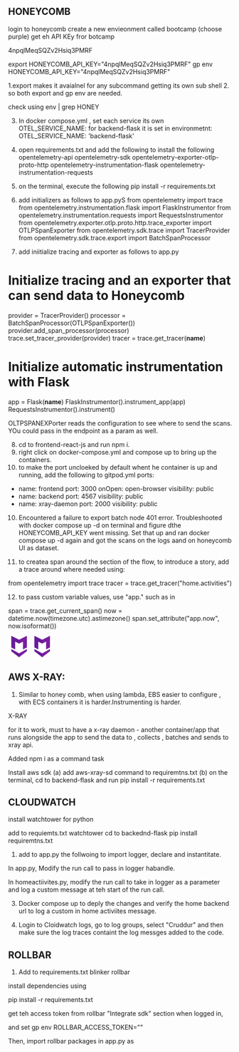 ## HONEYCOMB

login to honeycomb
create a new envieonment called bootcamp (choose purple)
get eh API KEy fror botcamp

4npqlMeqSQZv2Hsiq3PMRF

export HONEYCOMB_API_KEY="4npqlMeqSQZv2Hsiq3PMRF"
gp env HONEYCOMB_API_KEY="4npqlMeqSQZv2Hsiq3PMRF"

1.export makes it avaialnel for any subcommand getting its own sub shell
2. so both export and gp env are needed.

check using env | grep HONEY

3. In docker compose.yml , set each service its own OTEL_SERVICE_NAME:
for backend-flask it is set in environmetnt:
OTEL_SERVICE_NAME: 'backend-flask'

4. open requirements.txt and  add the following to install the following
opentelemetry-api 
opentelemetry-sdk 
opentelemetry-exporter-otlp-proto-http 
opentelemetry-instrumentation-flask 
opentelemetry-instrumentation-requests

5. on the terminal, execute the following
pip install -r requirements.txt

6. add initializers as follows to app.pyS
from opentelemetry import trace
from opentelemetry.instrumentation.flask import FlaskInstrumentor
from opentelemetry.instrumentation.requests import RequestsInstrumentor
from opentelemetry.exporter.otlp.proto.http.trace_exporter import OTLPSpanExporter
from opentelemetry.sdk.trace import TracerProvider
from opentelemetry.sdk.trace.export import BatchSpanProcessor

7. add iniitialize tracing and exporter as follows to app.py
# Initialize tracing and an exporter that can send data to Honeycomb
provider = TracerProvider()
processor = BatchSpanProcessor(OTLPSpanExporter())
provider.add_span_processor(processor)
trace.set_tracer_provider(provider)
tracer = trace.get_tracer(__name__)

# Initialize automatic instrumentation with Flask
app = Flask(__name__)
FlaskInstrumentor().instrument_app(app)
RequestsInstrumentor().instrument()

OLTPSPANEXPorter reads the configuration to see where to send the scans. YOu could pass in the endpoint as a param as well.

8. cd to frontend-react-js and run npm i.
9. right click on docker-compose.yml and compose up to bring up the containers.
10. to make the port uncloeked by default whent he container is up and running, add the following to gitpod.yml
ports:
  - name: frontend
    port: 3000
    onOpen: open-browser
    visibility: public
  - name: backend
    port: 4567
    visibility: public
  - name: xray-daemon
    port: 2000
    visibility: public

10. Encountered a failure to export batch node 401 error.
Troubleshooted with docker compose up -d on terminal and figure dthe HONEYCOMB_API_KEY went missing. Set that up and ran docker compose up -d again and got the scans on the logs aand on honeycomb UI as dataset.



11. to createa  span around the section of the flow, to introduce a story, add a trace around where needed using:

from opentelemetry import trace
tracer = trace.get_tracer("home.activities")

12. to pass custom variable values, use "app." such as in

  span = trace.get_current_span()
      now = datetime.now(timezone.utc).astimezone()
      span.set_attribute("app.now", now.isoformat())
      
  ![alt text](https://github.com/adam-p/markdown-here/raw/master/src/common/images/icon48.png "Logo Title Text 1")
  ![alt text](https://github.com/adam-p/markdown-here/raw/master/src/common/images/icon48.png "Logo Title Text 1")


## AWS X-RAY:
1. Similar to honey comb, when using lambda, EBS easier to configure , with ECS containers it is harder.Instrumenting is harder.


X-RAY 

for it to work, must to have a x-ray daemon - another container/app that runs alongside the app to send the data to , collects , batches and sends to xray api.

Added npm i as a command task 

Install aws sdk
(a) add aws-xray-sd command to requiremtns.txt
(b) on the terminal, cd to backend-flask and run
pip install -r requirements.txt

## CLOUDWATCH

install watchtower for python

add to requiemts.txt watchtower
cd to backednd-flask
pip install requiremtns.txt


1. add to app.py the follwoing to import logger, declare and instantitate.

In app.py, Modify the run call to pass in logger habandle.

In homeactiivites.py, modify the run call to take in logger as a parameter and log a custom message at teh start of the run call.

3. Docker compose up to deply the changes and verify the home backend url to log a custom in home activiites message.

5. Login to Cloidwatch logs, go to log groups, select "Cruddur" and then make sure the log traces containt the log messges added to the code.


## ROLLBAR
1. Add to requirements.txt
blinker
rollbar

install dependencies using

pip install -r requirements.txt


get teh access token from rollbar "Integrate sdk" section when logged in,

and set gp env ROLLBAR_ACCESS_TOKEN=""


Then, import rollbar packages in app.py as



